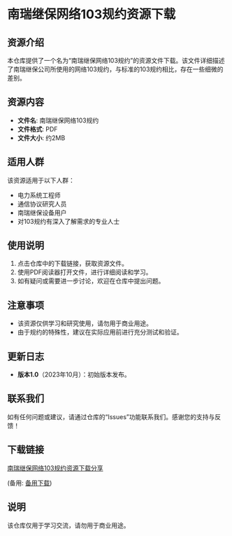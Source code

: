 # 南瑞继保网络103规约资源下载

## 资源介绍

本仓库提供了一个名为“南瑞继保网络103规约”的资源文件下载。该文件详细描述了南瑞继保公司所使用的网络103规约，与标准的103规约相比，存在一些细微的差别。

## 资源内容

- **文件名**: 南瑞继保网络103规约
- **文件格式**: PDF
- **文件大小**: 约2MB

## 适用人群

该资源适用于以下人群：

- 电力系统工程师
- 通信协议研究人员
- 南瑞继保设备用户
- 对103规约有深入了解需求的专业人士

## 使用说明

1. 点击仓库中的下载链接，获取资源文件。
2. 使用PDF阅读器打开文件，进行详细阅读和学习。
3. 如有疑问或需要进一步讨论，欢迎在仓库中提出问题。

## 注意事项

- 该资源仅供学习和研究使用，请勿用于商业用途。
- 由于规约的特殊性，建议在实际应用前进行充分测试和验证。

## 更新日志

- **版本1.0**（2023年10月）：初始版本发布。

## 联系我们

如有任何问题或建议，请通过仓库的“Issues”功能联系我们。感谢您的支持与反馈！

## 下载链接
[南瑞继保网络103规约资源下载分享](https://pan.quark.cn/s/4ad1d771f422) 

(备用: [备用下载](https://pan.baidu.com/s/1VBZx8mg6Oa_Bz2sURrUzTA?pwd=1234))

## 说明

该仓库仅用于学习交流，请勿用于商业用途。
